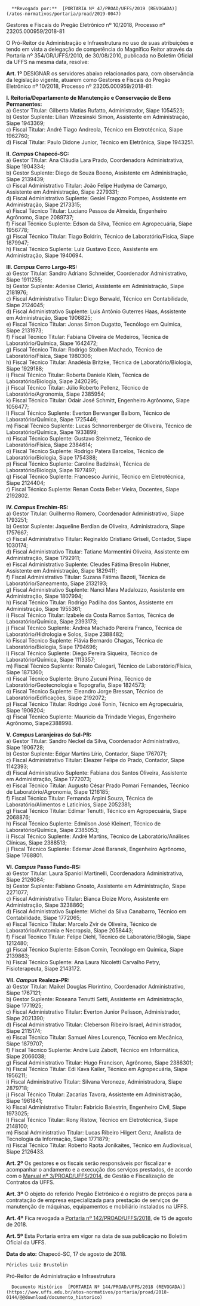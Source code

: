       **Revogada por:**  [PORTARIA Nº 47/PROAD/UFFS/2019 (REVOGADA)](/atos-normativos/portaria/proad/2019-0047) 

   Gestores e Fiscais do Pregão Eletrônico nº 10/2018, Processo nº 23205.000959/2018-81  

O Pró-Reitor de Administração e Infraestrutura no uso de suas atribuições e tendo em vista a delegação de competência do Magnífico Reitor através da Portaria nº 354/GR/UFFS/2010, de 30/08/2010, publicada no Boletim Oficial da UFFS na mesma data, resolve:

 **Art. 1º** DESIGNAR os servidores abaixo relacionados para, com observância da legislação vigente, atuarem como Gestores e Fiscais do Pregão Eletrônico nº 10/2018, Processo nº 23205.000959/2018-81:

 **I. Reitoria/Departamento de Manutenção e Conservação de Bens Permanentes:**  
a) Gestor Titular: Gilberto Matias Rufatto, Administrador, Siape 1054523;  
b) Gestor Suplente: Lilian Wrzesinski Simon, Assistente em Administração, Siape 1943369;  
c) Fiscal Titular: André Tiago Andreola, Técnico em Eletrotécnica, Siape 1962760;  
d) Fiscal Titular: Paulo Didone Junior, Técnico em Eletrônica, Siape 1943251.

 **II. *Campus* Chapecó-SC:**  
a) Gestor Titular: Ana Cláudia Lara Prado, Coordenadora Administrativa, Siape 1904334;  
b) Gestor Suplente: Diego de Souza Boeno, Assistente em Administração, Siape 2139439;  
c) Fiscal Administrativo Titular: João Felipe Hudyma de Camargo, Assistente em Administração, Siape 2279331;  
d) Fiscal Administrativo Suplente: Gesiel Fragozo Pompeo, Assistente em Administração, Siape 2173315;  
e) Fiscal Técnico Titular: Luciano Pessoa de Almeida, Engenheiro Agrônomo, Siape 2089737;  
f) Fiscal Técnico Suplente: Edson da Silva, Técnico em Agropecuária, Siape 1956778;  
g) Fiscal Técnico Titular: Tiago Boldrin, Técnico de Laboratório/Física, Siape 1879947;  
h) Fiscal Técnico Suplente: Luiz Gustavo Ecco, Assistente em Administração, Siape 1940694.

 **III. *Campus* Cerro Largo-RS:**  
a) Gestor Titular: Sandro Adriano Schneider, Coordenador Administrativo, Siape 1911255;  
b) Gestor Suplente: Adenise Clerici, Assistente em Administração, Siape 2181976;  
c) Fiscal Administrativo Titular: Diego Berwald, Técnico em Contabilidade, Siape 2124045;  
d) Fiscal Administrativo Suplente: Luis Antônio Guterres Haas, Assistente em Administração, Siape 1906825;  
e) Fiscal Técnico Titular: Jonas Simon Dugatto, Tecnólogo em Química, Siape 2131973;  
f) Fiscal Técnico Titular: Fabiana Oliveira de Medeiros, Técnica de Laboratório/Química, Siape 1642472;  
g) Fiscal Técnico Titular: Rodrigo Stolben Machado, Técnico de Laboratório/Física, Siape 1980306;  
h) Fiscal Técnico Titular: Anadésia Britzke, Técnica de Laboratório/Biologia, Siape 1929188;  
i) Fiscal Técnico Titular: Roberta Daniele Klein, Técnica de Laboratório/Biologia, Siape 2420295;  
j) Fiscal Técnico Titular: Júlio Roberto Pellenz, Técnico de Laboratório/Agronomia, Siape 2385954;  
k) Fiscal Técnico Titular: Odair José Schmitt, Engenheiro Agrônomo, Siape 1056477;  
l) Fiscal Técnico Suplente: Everton Berwanger Balbom, Técnico de Laboratório/Química, Siape 1725446;  
m) Fiscal Técnico Suplente: Lucas Schnorrenberger de Oliveira, Técnico de Laboratório/Química, Siape 1933899;  
n) Fiscal Técnico Suplente: Gustavo Steinmetz, Técnico de Laboratório/Física, Siape 2384614;  
o) Fiscal Técnico Suplente: Rodrigo Patera Barcelos, Técnico de Laboratório/Biologia, Siape 1754388;  
p) Fiscal Técnico Suplente: Caroline Badzinski, Técnica de Laboratório/Biologia, Siape 1977497;  
q) Fiscal Técnico Suplente: Francesco Jurinic, Técnico em Eletrotécnica, Siape 2124404;  
r) Fiscal Técnico Suplente: Renan Costa Beber Vieira, Docentes, Siape 2192802.

 **IV. *Campus* Erechim-RS:**  
a) Gestor Titular: Guilhermo Romero, Coordenador Administrativo, Siape 1793251;  
b) Gestor Suplente: Jaqueline Berdian de Oliveira, Administradora, Siape 1757667;  
c) Fiscal Administrativo Titular: Reginaldo Cristiano Griseli, Contador, Siape 1030174;  
d) Fiscal Administrativo Titular: Tatiane Marmentini Oliveira, Assistente em Administração, Siape 1792911;  
e) Fiscal Administrativo Suplente: Cleudes Fátima Bresolin Hubner, Assistente em Administração, Siape 1829411;  
f) Fiscal Administrativo Titular: Suzana Fátima Bazoti, Técnica de Laboratório/Saneamento, Siape 2132193;  
g) Fiscal Administrativo Suplente: Nanci Mara Madalozzo, Assistente em Administração, Siape 1807994;  
h) Fiscal Técnico Titular: Rodrigo Padilha dos Santos, Assistente em Administração, Siape 1955361;  
i) Fiscal Técnico Titular: Izabele da Costa Ramos Santos, Técnica de Laboratório/Química, Siape 2393173;  
j) Fiscal Técnico Suplente: Ândrea Machado Pereira Franco, Técnica de Laboratório/Hidrologia e Solos, Siape 2388482;  
k) Fiscal Técnico Suplente: Flávia Bernardo Chagas, Técnica de Laboratório/Biologia, Siape 1794696;  
l) Fiscal Técnico Suplente: Diego Pereira Siqueira, Técnico de Laboratório/Química, Siape 1113357;  
m) Fiscal Técnico Suplente: Renato Calegari, Técnico de Laboratório/Física, Siape 1871360;  
n) Fiscal Técnico Suplente: Bruno Zucuni Prina, Técnico de Laboratório/Geotecnologia e Topografia, Siape 1824573;  
o) Fiscal Técnico Suplente: Eleandro Jorge Bressan, Técnico de Laboratório/Edificações, Siape 2192072;  
p) Fiscal Técnico Titular: Rodrigo José Tonin, Técnico em Agropecuária, Siape 1906204;  
q) Fiscal Técnico Suplente: Maurício da Trindade Viegas, Engenheiro Agrônomo, Siape2388998.

 **V. *Campus* Laranjeiras do Sul-PR:**  
a) Gestor Titular: Sandro Neckel da Silva, Coordenador Administrativo, Siape 1906728;  
b) Gestor Suplente: Edgar Martins Lírio, Contador, Siape 1767071;  
c) Fiscal Administrativo Titular: Eleazer Felipe do Prado, Contador, Siape 1142393;  
d) Fiscal Administrativo Suplente: Fabiana dos Santos Oliveira, Assistente em Administração, Siape 1772073;  
e) Fiscal Técnico Titular: Augusto César Prado Pomari Fernandes, Técnico de Laboratório/Agronomia, Siape 1216185;  
f) Fiscal Técnico Titular: Fernanda Arpini Souza, Técnica de Laboratório/Alimentos e Laticínios, Siape 2052381;  
g) Fiscal Técnico Titular: Edimar Tenutti, Técnico em Agropecuária, Siape 2068876;  
h) Fiscal Técnico Suplente: Edmilson José Kleinert, Técnico de Laboratório/Química, Siape 2385053;  
i) Fiscal Técnico Suplente: André Martins, Técnico de Laboratório/Análises Clínicas, Siape 2388513;  
j) Fiscal Técnico Suplente: Edemar José Baranek, Engenheiro Agrônomo, Siape 1768801.

 **VI. *Campus* Passo Fundo-RS:**  
a) Gestor Titular: Laura Spaniol Martinelli, Coordenadora Administrativa, Siape 2126084;  
b) Gestor Suplente: Fabiano Gnoato, Assistente em Administração, Siape 2271077;  
c) Fiscal Administrativo Titular: Bianca Eloize Moro, Assistente em Administração, Siape 3238860;  
d) Fiscal Administrativo Suplente: Michel da Silva Canabarro, Técnico em Contabilidade, Siape 1772065;  
e) Fiscal Técnico Titular: Marcelo Zvir de Oliveira, Técnico de Laboratório/Anatomia e Necropsia, Siape 2058443;  
f) Fiscal Técnico Titular: Felipe Diehl, Técnico de Laboratório/Bilogia, Siape 1212480;  
g) Fiscal Técnico Suplente: Edson Comin, Tecnólogo em Química, Siape 2139863;  
h) Fiscal Técnico Suplente: Ana Laura Nicoletti Carvalho Petry, Fisioterapeuta, Siape 2143172.

 **VII. *Campus* Realeza-PR:**  
a) Gestor Titular: Maikel Douglas Florintino, Coordenador Administrativo, Siape 1767121;  
b) Gestor Suplente: Roseana Tenutti Setti, Assistente em Administração, Siape 1771925;  
c) Fiscal Administrativo Titular: Everton Junior Pelisson, Administrador, Siape 2021390;  
d) Fiscal Administrativo Titular: Cleberson Ribeiro Israel, Administrador, Siape 2115174;  
e) Fiscal Técnico Titular: Samuel Aires Lourenço, Técnico em Mecânica, Siape 1879707;  
f) Fiscal Técnico Suplente: Andre Luiz Zabott, Técnico em Informática, Siape 2066038;  
g) Fiscal Administrativo Titular: Hugo Francison, Agrônomo, Siape 2386301;  
h) Fiscal Técnico Titular: Edi Kava Kailer, Técnico em Agropecuária, Siape 1956211;  
i) Fiscal Administrativo Titular: Silvana Veroneze, Administradora, Siape 2879718;  
j) Fiscal Técnico Titular: Zacarias Tavora, Assistente em Administração, Siape 1961841;  
k) Fiscal Administrativo Titular: Fabrício Balestrin, Engenheiro Civil, Siape 1973025;  
l) Fiscal Técnico Titular: Rony Ristow, Técnico em Eletrotécnica, Siape 2148100;  
m) Fiscal Administrativo Titular: Lucas Ribeiro Hilgert Genz, Analista de Tecnologia da Informação, Siape 1771879;  
n) Fiscal Técnico Titular: Roberto Raota Jonikaites, Técnico em Audiovisual, Siape 2126433.

 **Art. 2º** Os gestores e os fiscais serão responsáveis por fiscalizar e acompanhar o andamento e a execução dos serviços prestados, de acordo com o [Manual nº 3/PROAD/UFFS/2014](https://www.uffs.edu.br/atos-normativos/manual/proad/2014-0003), de Gestão e Fiscalização de Contratos da UFFS.

 **Art. 3º** O objeto do referido Pregão Eletrônico é o registro de preços para a contratação de empresa especializada para prestação de serviços de manutenção de máquinas, equipamentos e mobiliário instalados na UFFS.

 **Art. 4º** Fica revogada a [Portaria nº 142/PROAD/UFFS/2018](https://www.uffs.edu.br/atos-normativos/portaria/proad/2018-0142), de 15 de agosto de 2018.

 **Art. 5º** Esta Portaria entra em vigor na data de sua publicação no Boletim Oficial da UFFS.  
  


   **Data do ato:** Chapecó-SC, 17 de agosto de 2018.   
 

    Péricles Luiz Brustolin   
 Pró-Reitor de Administração e Infraestrutura 

      Documento Histórico  [PORTARIA Nº 144/PROAD/UFFS/2018 (REVOGADA)](https://www.uffs.edu.br/atos-normativos/portaria/proad/2018-0144/@@download/documento_historico)     
      